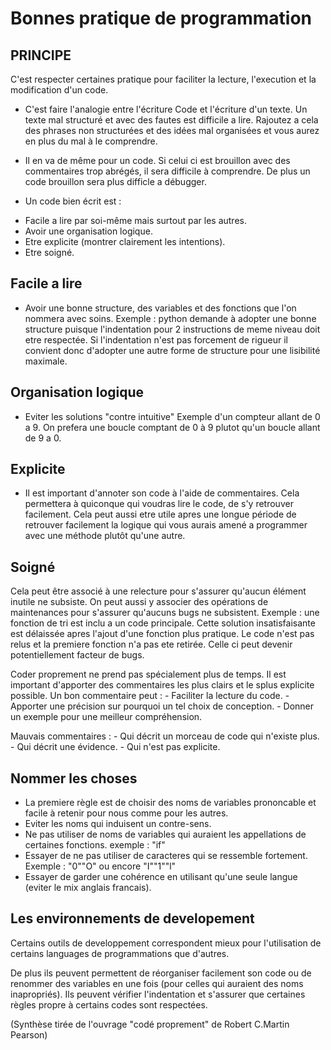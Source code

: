  # Bonnes pratique de programmation #

 ## PRINCIPE ##

 C'est respecter certaines pratique pour faciliter la lecture, l'execution et la modification d'un code.

 * C'est faire l'analogie entre l'écriture Code et l'écriture d'un texte.
Un texte mal structuré et avec des fautes est difficile a lire.
Rajoutez a cela des phrases non structurées et des idées mal organisées et vous aurez en plus du mal à le comprendre.

* Il en va de même pour un code. Si celui ci est brouillon avec des commentaires trop abrégés, il sera difficile à comprendre.
De plus un code brouillon sera plus difficle a débugger.



* Un code bien écrit est :
 - Facile a lire par soi-même mais surtout par les autres.
 - Avoir une organisation logique.
 - Etre explicite (montrer clairement les intentions).
 - Etre soigné.


## Facile a lire ##

 - Avoir une bonne structure, des variables et des fonctions que l'on nommera avec soins.
Exemple : python demande à adopter une bonne structure puisque l'indentation pour 2 instructions de meme niveau doit etre respectée.
Si l'indentation n'est pas forcement de rigueur il convient donc d'adopter une autre forme de structure pour une lisibilité maximale.


## Organisation logique ##

 - Eviter les solutions "contre intuitive"
	Exemple d'un compteur allant de 0 a 9.
	On prefera une boucle comptant de 0 à 9 plutot qu'un boucle allant de 9 a 0.


## Explicite ##

  - Il est important d'annoter son code à l'aide de commentaires.
 Cela permettera à quiconque qui voudras lire le code, de s'y retrouver facilement.
 Cela peut aussi etre utile apres une longue période de retrouver facilement la logique qui vous aurais amené a programmer avec une méthode plutôt qu'une autre.


## Soigné ##

Cela peut être associé à une relecture pour s'assurer qu'aucun élément inutile ne subsiste.
On peut aussi y associer des opérations de maintenances pour s'assurer qu'aucuns bugs ne subsistent.
Exemple : une fonction de tri est inclu a un code principale.
Cette solution insatisfaisante est délaissée apres l'ajout d'une fonction plus pratique.
Le code n'est pas relus et la premiere fonction n'a pas ete retirée.
Celle ci peut devenir potentiellement facteur de bugs.


Coder proprement ne prend pas spécialement plus de temps.
Il est important d'apporter des commentaires les plus clairs et le splus explicite possible.
Un bon commentaire peut : 
	- Faciliter la lecture du code.
	- Apporter une précision sur pourquoi un tel choix de conception.
	- Donner un exemple pour une meilleur compréhension.

Mauvais commentaires : 
	- Qui décrit un morceau de code qui n'existe plus.
	- Qui décrit une évidence.
	- Qui n'est pas explicite.


## Nommer les choses ##

- La premiere règle est de choisir des noms de variables prononcable et facile à retenir pour nous comme pour les autres.
- Eviter les noms qui induisent un contre-sens.
- Ne pas utiliser de noms de variables qui auraient les appellations de certaines fonctions. exemple : "if"
- Essayer de ne pas utiliser de caracteres qui se ressemble fortement. Exemple : "0""O" ou encore "I""1""l"
- Essayer de garder une cohérence en utilisant qu'une seule langue (eviter le mix anglais francais).


## Les environnements de developement ##

Certains outils de developpement correspondent mieux pour l'utilisation de certains languages de programmations que d'autres.

De plus ils peuvent permettent de réorganiser facilement son code ou de renommer des variables en une fois (pour celles qui auraient des noms inapropriés).
Ils peuvent vérifier l'indentation et s'assurer que certaines règles propre à certains codes sont respectées.


(Synthèse tirée de l'ouvrage "codé proprement" de Robert C.Martin Pearson)
